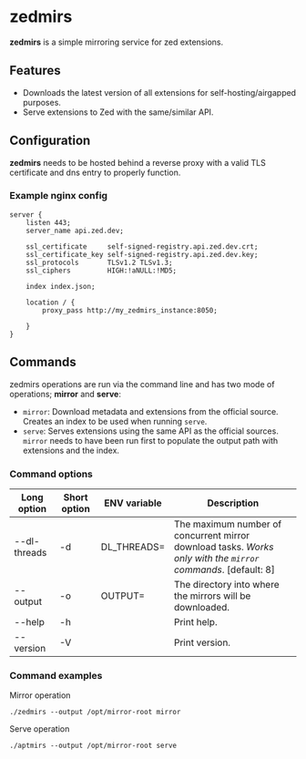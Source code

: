 # zedmirs

**zedmirs** is a simple mirroring service for zed extensions. 

## Features

* Downloads the latest version of all extensions for self-hosting/airgapped purposes.
* Serve extensions to Zed with the same/similar API.

## Configuration

**zedmirs** needs to be hosted behind a reverse proxy with a valid TLS certificate and dns entry to properly function. 

### Example nginx config
```nginx
server {
    listen 443;
    server_name api.zed.dev;

    ssl_certificate     self-signed-registry.api.zed.dev.crt;
    ssl_certificate_key self-signed-registry.api.zed.dev.key;
    ssl_protocols       TLSv1.2 TLSv1.3;
    ssl_ciphers         HIGH:!aNULL:!MD5;
    
    index index.json;
    
    location / {
        proxy_pass http://my_zedmirs_instance:8050;

    }
} 
```

## Commands

zedmirs operations are run via the command line and has two mode of operations; **mirror** and **serve**:


* `mirror`: Download metadata and extensions from the official source. Creates an index to be used when running `serve`.
* `serve`: Serves extensions using the same API as the official sources. `mirror` needs to have been run first to populate the output path with extensions and the index.

### Command options

| Long option    | Short option | ENV variable  | Description |
| ---------------| ------------ | ------------- | ----------- |
| --dl-threads   | -d           | DL_THREADS=   | The maximum number of concurrent mirror download tasks. *Works only with the `mirror` commands*. [default: 8] |
| --output       | -o           | OUTPUT=       | The directory into where the mirrors will be downloaded. |
| --help         | -h           |               | Print help. |
| --version      | -V           |               | Print version. |

### Command examples

Mirror operation
```
./zedmirs --output /opt/mirror-root mirror
```

Serve operation
```
./aptmirs --output /opt/mirror-root serve
```
